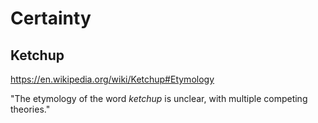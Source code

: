 # Certainty

## Ketchup

https://en.wikipedia.org/wiki/Ketchup#Etymology

"The etymology of the word _ketchup_ is unclear, with multiple competing theories."
